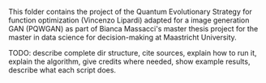 This folder contains the project of the Quantum Evolutionary Strategy for function optimization 
(Vincenzo Lipardi) adapted for a image generation GAN (PQWGAN) as part of Bianca Massacci's 
master thesis project for the master in data science for decision-making at Maastricht University.

TODO: describe complete dir structure, cite sources, explain how to run it, explain the 
algorithm, give credits where needed, show example results, describe what each script does.

